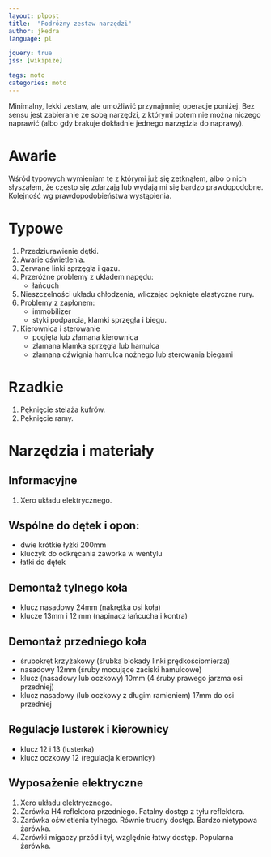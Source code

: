 ```yaml
---
layout: plpost
title:  "Podróżny zestaw narzędzi"
author: jkedra
language: pl

jquery: true
jss: [wikipize]

tags: moto 
categories: moto
---
```


Minimalny, lekki zestaw, ale umożliwić przynajmniej operacje poniżej.
Bez sensu jest zabieranie ze sobą narzędzi, z którymi potem nie można
niczego naprawić (albo gdy brakuje dokładnie jednego narzędzia do
naprawy).

# Awarie

Wśród typowych wymieniam te z którymi już się zetknąłem, albo o nich
słyszałem, że często się zdarzają lub wydają mi się bardzo prawdopodobne.
Kolejność wg prawdopodobieństwa wystąpienia.

# Typowe

1. Przedziurawienie dętki.
2. Awarie oświetlenia.
3. Zerwane linki sprzęgła i gazu.
4. Przeróżne problemy z układem napędu:
    * łańcuch
5. Nieszczelności układu chłodzenia, wliczając pęknięte elastyczne rury.
6. Problemy z zapłonem:
    * immobilizer
    * styki podparcia, klamki sprzęgła i biegu.
7. Kierownica i sterowanie
    * pogięta lub złamana kierownica
    * złamana klamka sprzęgła lub hamulca
    * złamana dźwignia hamulca nożnego lub sterowania biegami

# Rzadkie

1. Pęknięcie stelaża kufrów.
2. Pęknięcie ramy.

# Narzędzia i materiały

## Informacyjne

1. Xero układu elektrycznego.

## Wspólne do dętek i opon:

* dwie krótkie łyżki 200mm
* kluczyk do odkręcania zaworka w wentylu
* łatki do dętek

## Demontaż tylnego koła

* klucz nasadowy 24mm (nakrętka osi koła)
* klucze 13mm i 12 mm (napinacz łańcucha i kontra)

## Demontaż przedniego koła

* śrubokręt krzyżakowy (śrubka blokady linki prędkościomierza)
* nasadowy 12mm (śruby mocujące zaciski hamulcowe)
* klucz (nasadowy lub oczkowy) 10mm (4 śruby prawego jarzma osi przedniej)
* klucz nasadowy (lub oczkowy z długim ramieniem) 17mm do osi przedniej

## Regulacje lusterek i kierownicy

* klucz 12 i 13 (lusterka)
* klucz oczkowy 12 (regulacja kierownicy)

## Wyposażenie elektryczne

1. Xero układu elektrycznego.
2. Żarówka H4 reflektora przedniego. Fatalny dostęp z tyłu reflektora.
3. Żarówka oświetlenia tylnego. Równie trudny dostęp. Bardzo nietypowa
   żarówka.
4. Żarówki migaczy przód i tył, względnie łatwy dostęp. Popularna żarówka.


